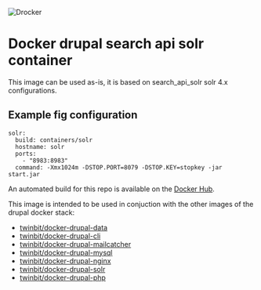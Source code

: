 ![Drocker](https://raw.githubusercontent.com/twinbit/drupal-docker-env/master/src/dde.png)

# Docker drupal search api solr container

This image can be used as-is, it is based on search_api_solr solr 4.x configurations.

## Example fig configuration

```
solr:
  build: containers/solr
  hostname: solr
  ports:
    - "8983:8983"
  command: -Xmx1024m -DSTOP.PORT=8079 -DSTOP.KEY=stopkey -jar start.jar
```



An automated build for this repo is available on the [Docker Hub](https://registry.hub.docker.com/u/twinbit).

This image is intended to be used in conjuction with the other images of the drupal docker stack:

- [twinbit/docker-drupal-data](https://github.com/twinbit/docker-drupal-data)
- [twinbit/docker-drupal-cli](https://github.com/twinbit/docker-drupal-cli)
- [twinbit/docker-drupal-mailcatcher](https://github.com/twinbit/docker-drupal-mailcatcher)
- [twinbit/docker-drupal-mysql](https://github.com/twinbit/docker-drupal-mysql)
- [twinbit/docker-drupal-nginx](https://github.com/twinbit/docker-drupal-nginx)
- [twinbit/docker-drupal-solr](https://github.com/twinbit/docker-drupal-solr)
- [twinbit/docker-drupal-php](https://github.com/twinbit/docker-drupal-php)
